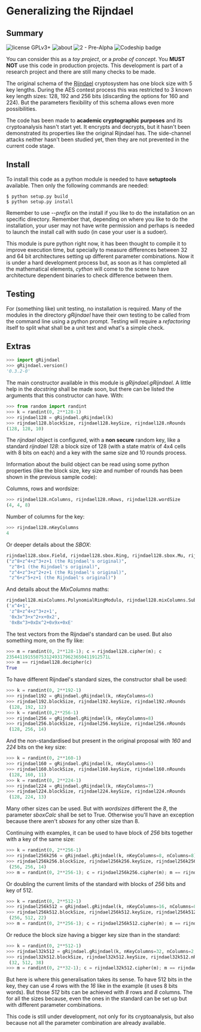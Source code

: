 Generalizing the Rijndael
=========================

Summary
-------

![license GPLv3+](https://img.shields.io/badge/license-GPLv3+-green.svg) ![about](https://img.shields.io/badge/Subject-cryptography-orange.svg?style=social) ![2 - Pre-Alpha](https://img.shields.io/badge/Development_Status-2_--_pre--alpha-orange.svg) ![Codeship badge](https://codeship.com/projects/43e4bce0-72ae-0134-b36e-76d603c7c101/status?branch=master)



You can consider this as a *toy project*, or a *probe of concept*. You **MUST NOT** use this code in production projects. This development is part of a research project and there are still many checks to be made.

The original schema of the [Rijndael](http://en.wikipedia.org/wiki/Advanced_Encryption_Standard) cryptosystem has one block size with 5 key lengths. During the AES contest process this was restricted to 3 known key length sizes: 128, 192 and 256 bits (discarding the options for 160 and 224). But the parameters flexibility of this schema allows even more possibilities.

The code has been made to **academic cryptographic purposes** and its cryptoanalysis hasn't start yet. It encrypts and decrypts, but it hasn't been demonstrated its properties like the original Rijndael has. The side-channel attacks neither hasn't been studied yet, then they are not prevented in the current code stage.

Install
-------

To install this code as a python module is needed to have **setuptools** available. Then only the following commands are needed:

```
$ python setup.py build
$ python setup.py install
```

Remember to use *--prefix* on the install if you like to do the installation on an specific directory. Remember that, depending on where you like to do the installation, your user may not have write permission and perhaps is needed to launch the install call with sudo (in case your user is a sudoer).

This module is pure python right now, it has been thought to compile it to improve execution time, but specially to measure differences between 32 and 64 bit architectures setting up different parameter combinations. Now it is under a hard development process but, as soon as it has completed all the mathematical elements, *cython* will come to the scene to have architecture dependent binaries to check difference between them.

Testing
-------

For (something like) unit testing, no installation is required. Many of the modules in the directory *gRijndael* have their own testing to be called from the command line using a python prompt. Testing will require a *refactoring* itself to split what shall be a unit test and what's a simple 
check.

Extras
------

```python
>>> import gRijndael
>>> gRijndael.version()
'0.3.2-0'
```

The main constructor available in this module is *gRijndael.gRijndael*. A little help in the *docstring* shall be made soon, but there can be listed the arguments that this constructor can have. With:

```python
>>> from random import randint
>>> k = randint(0, 2**128-1)
>>> rijndael128 = gRijndael.gRijndael(k)
>>> rijndael128.blockSize, rijndael128.keySize, rijndael128.nRounds
(128, 128, 10)
```

The *rijndael* object is configured, with a **non secure** random key, like a standard *rijndael 128*: a block size of 128 (with a state matrix of 4x4 cells with 8 bits on each) and a key with the same size and 10 rounds process.

Information about the build object can be read using some python properties (like the block size, key size and number of rounds has been shown in the previous sample code):

Columns, rows and wordsize:
```python
>>> rijndael128.nColumns, rijndael128.nRows, rijndael128.wordSize
(4, 4, 8)
```

Number of columns for the key:

```python
>>> rijndael128.nKeyColumns
4
```

Or deeper details about the *SBOX*:

```python
rijndael128.sbox.Field, rijndael128.sbox.Ring, rijndael128.sbox.Mu, rijndael128.sbox.Nu
("z^8+z^4+z^3+z+1 (the Rijndael's original)",
 "z^8+1 (the Rijndael's original)",
 "z^4+z^3+z^2+z+1 (the Rijndael's original)",
 "z^6+z^5+z+1 (the Rijndael's original)")
```

And details about the *MixColumns* maths:

```python
rijndael128.mixColumns.PolynomialRingModulo, rijndael128.mixColumns.SubfieldModulo, rijndael128.mixColumns.Cx, rijndael128.mixColumns.Dx
('x^4+1',
 'z^8+z^4+z^3+z+1',
 '0x3x^3+x^2+x+0x2',
 '0xBx^3+0xDx^2+0x9x+0xE'
```

The test vectors from the Rijndael's standard can be used. But also something more, on the fly like:

```python
>>> m = randint(0, 2**128-1); c = rijndael128.cipher(m); c
23544119155075312493179623650411912571L
>>> m == rijndael128.decipher(c)
True
```
To have different Rijndael's standard sizes, the constructor shall be used:

```python
>>> k = randint(0, 2**192-1)
>>> rijndael192 = gRijndael.gRijndael(k, nKeyColumns=6)
>>> rijndael192.blockSize, rijndael192.keySize, rijndael192.nRounds
 (128, 192, 12)
>>> k = randint(0,2**256-1)
>>> rijndael256 = gRijndael.gRijndael(k, nKeyColumns=8)
>>> rijndael256.blockSize, rijndael256.keySize, rijndael256.nRounds
 (128, 256, 14)
```

And the non-standardised but present in the original proposal with *160* and 
*224* bits on the key size:

```python
>>> k = randint(0, 2**160-1)
>>> rijndael160 = gRijndael.gRijndael(k, nKeyColumns=5)
>>> rijndael160.blockSize, rijndael160.keySize, rijndael160.nRounds
 (128, 160, 11)
>>> k = randint(0, 2**224-1)
>>> rijndael224 = gRijndael.gRijndael(k, nKeyColumns=7)
>>> rijndael224.blockSize, rijndael224.keySize, rijndael224.nRounds
 (128, 224, 13)
```

Many other sizes can be used. But with *wordsizes* different the *8*, the parameter *sboxCalc* shall be set to True. Otherwise you'll have an exception because there aren't *sboxes* for any other size than 8.

Continuing with examples, it can be used to have block of *256* bits together with a key of the same size:

```python
>>> k = randint(0, 2**256-1)
>>> rijndael256k256 = gRijndael.gRijndael(k, nKeyColumns=8, nColumns=8)
>>> rijndael256k256.blockSize, rijndael256k256.keySize, rijndael256k256.nRounds
 (256, 256, 14)
>>> m = randint(0, 2**256-1); c = rijndael256k256.cipher(m); m == rijndael256k256.decipher(c)
```

Or doubling the current limits of the standard with blocks of *256* bits and key of 512.

```python
>>> k = randint(0, 2**512-1)
>>> rijndael256k512 = gRijndael.gRijndael(k, nKeyColumns=16, nColumns=8)
>>> rijndael256k512.blockSize, rijndael256k512.keySize, rijndael256k512.nRounds
 (256, 512, 22)
>>> m = randint(0, 2**256-1); c = rijndael256k512.cipher(m); m == rijndael256k512.decipher(c)
```

Or reduce the block size having a bigger key size than in the standard:

```python
>>> k = randint(0, 2**512-1)
>>> rijndael32k512 = gRijndael.gRijndael(k, nKeyColumns=32, nColumns=2, nRows=2)
>>> rijndael32k512.blockSize, rijndael32k512.keySize, rijndael32k512.nRounds
 (32, 512, 38)
>>> m = randint(0, 2**32-1); c = rijndael32k512.cipher(m); m == rijndael32k512.decipher(c)
```

But here is where this generalisation takes its sense. To have 512 bits in the key, they can use *4* rows with the *16* like in the example (it uses 8 bits words). But those *512* bits can be achieved with *8* rows and *8* columns. The for all the sizes because, even the ones in the standard can be set up but with different parameter combinations.

This code is still under development, not only for its cryptoanalysis, but also because not all the parameter combination are already available.

